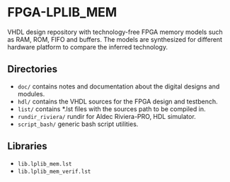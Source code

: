 # FPGA-LPLIB_MEM
VHDL design repository with technology-free FPGA memory models such as RAM, ROM, FIFO and buffers.
The models are synthesized for different hardware platform to compare the inferred technology.

## Directories
- `doc/` contains notes and documentation about the digital designs and modules.
- `hdl/` contains the VHDL sources for the FPGA design and testbench.
- `list/` contains *.lst files with the sources path to be compiled in.
- `rundir_riviera/` rundir for Aldec Riviera-PRO, HDL simulator.
- `script_bash/` generic bash script utilities.

## Libraries
- `lib.lplib_mem.lst`
- `lib.lplib_mem_verif.lst`